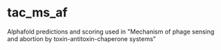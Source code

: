 # tac_ms_af
Alphafold predictions and scoring used in "Mechanism of phage sensing and abortion by toxin-antitoxin-chaperone systems"

